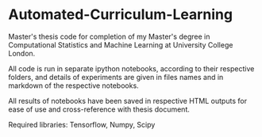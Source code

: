 # Automated-Curriculum-Learning

Master's thesis code for completion of my Master's degree in Computational Statistics and Machine Learning at University College London.

All code is run in separate ipython notebooks, according to their respective folders, and details of experiments are given in files names and in markdown of the respective notebooks.


All results of notebooks have been saved in respective HTML outputs for ease of use and cross-reference with thesis document.

Required libraries: Tensorflow, Numpy, Scipy
